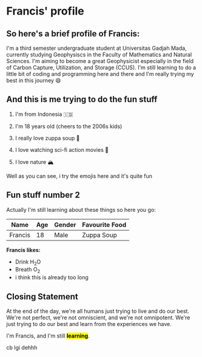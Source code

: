 # Francis' profile
## So here's a brief profile of Francis:
I'm a third semester undergraduate student at Universitas Gadjah Mada, currently studying Geophysiscs in the Faculty of Mathematics and Natural Sciences. 
I'm aiming to become a great Geophysicist especially in the field of Carbon Capture, Utilization, and Storage (CCUS). 
I'm still learning to do a little bit of coding and programming here and there and I'm really trying my best in this journey :smile:

## And this is me trying to do the fun stuff
1. I'm from Indonesia 🇮🇩

2. I'm 18 years old (cheers to the 2006s kids)

3. I really love zuppa soup 🍲

4. I love watching sci-fi action movies 🚨

5. I love nature 🏔

Well as you can see, i try the emojis here and it's quite fun 

## Fun stuff number 2

Actually I'm still learning about these things so here you go:

| Name | Age | Gender | Favourite Food |
|------|------|------|------|
| Francis | 18 | Male | Zuppa Soup |


**Francis likes:**
- Drink H<sub>2</sub>O
- Breath O<sub>2</sub>
- i think this is already too long

## Closing Statement
At the end of the day, we're all humans just trying to live and do our best. We're not perfect, we're not omniscient, and we're not omnipotent. We're just trying to do our best and learn from the experiences we have.

I'm Francis, and I'm still **<mark>learning</mark>**.

cb lgi dehhh






